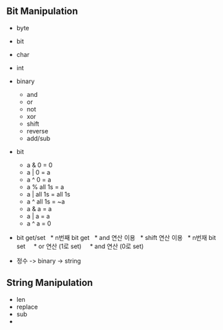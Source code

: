 ## Bit Manipulation
 * byte
 * bit
 * char
 * int 
 * binary
   * and
   * or
   * not
   * xor
   * shift
   * reverse
   * add/sub
 * bit 
   * a & 0 = 0
   * a | 0 = a
   * a ^ 0 = a
   * a % all 1s = a 
   * a | all 1s = all 1s
   * a ^ all 1s = ~a
   * a & a = a
   * a | a = a 
   * a ^ a = 0
 * bit get/set
   * n번째 bit get
     * and 연산 이용
     * shift 연산 이용
   * n번재 bit set
     * or 연산 (1로 set)
     * and 연산 (0로 set)
 
 * 정수 -> binary -> string

## String Manipulation
 * len
 * replace
 * sub
 * 
